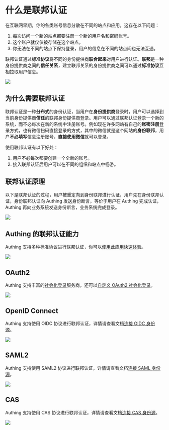 # 什么是联邦认证

<LastUpdated/>

在互联网早期，你的各类账号信息分散在不同的站点和应用，这存在以下问题：

1. 每次访问一个新的站点都要注册一个新的用户名和密码账号。
2. 这个账户就仅仅被存储在这个站点。
3. 你无法在不同的站点下保持登录，用户的信息在不同的站点间也无法互通。

联邦认证通过**标准协议**将不同的身份提供商**联合起来**对用户进行认证。**联邦**是一种身份提供商之间的**信任关系**，建立联邦关系的身份提供商之间可以通过**标准协议**互相拉取用户信息。

![](~@imagesZhCn/concepts/federation/1-1.png)

## 为什么需要联邦认证

联邦认证是一种**分布式**的身份认证，当用户在**身份提供商**登录时，用户可以选择到当前身份提供商**信任**的联邦身份提供商登录。用户可以通过联邦认证登录一个新的系统，而不必每次在新的系统中注册账号。例如现在许多网站有自己的**账密注册**登录方式，也有微信扫码直接登录的方式，其中的微信就是这个网站的**身份联邦**，用户**不必填写**信息注册账号，**直接使用微信**就可以登录。

使用联邦认证有以下好处：

1. 用户不必每次都要创建一个全新的账号。
2. 接入联邦认证后用户可以在不同的组织和站点中畅游。

## 联邦认证原理

以下是联邦认证的过程，用户被重定向到身份联邦进行认证，用户先在身份联邦认证，身份联邦认证向 Authing 发送身份断言，等价于用户在 Authing 完成认证，Authing 再向业务系统发送身份断言，业务系统完成登录。

![](~@imagesZhCn/concepts/federation/1-2.png)

## Authing 的联邦认证能力

Authing 支持多种标准协议进行联邦认证，你可以[使用此应用快速体验](https://federation-poc.authing.cn/)。

![](~@imagesZhCn/concepts/federation/1-3.png)

## OAuth2

Authing 支持丰富的[社会化登录](/guides/connections/social.md)服务商，还可以[自定义 OAuth2 社会化登录](/connections/custom-social-provider/)。

![](~@imagesZhCn/concepts/federation/1-4.png)

## OpenID Connect

Authing 支持使用 OIDC 协议进行联邦认证，详情请查看文档[连接 OIDC 身份源](/connections/oidc/)。

![](~@imagesZhCn/concepts/federation/1-5.png)

## SAML2

Authing 支持使用 SAML2 协议进行联邦认证，详情请查看文档[连接 SAML 身份源](/connections/saml/)。

![](~@imagesZhCn/concepts/federation/1-6.png)

## CAS

Authing 支持使用 CAS 协议进行联邦认证，详情请查看文档[连接 CAS 身份源](/connections/cas/)。

![](~@imagesZhCn/concepts/federation/1-7.png)
